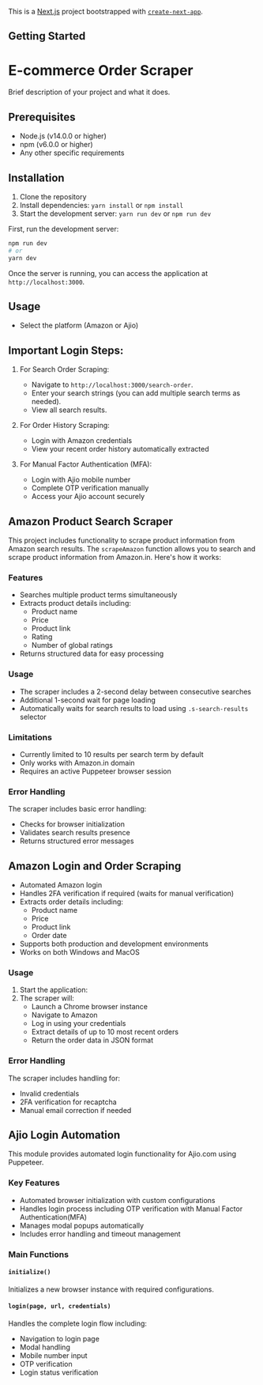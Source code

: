 This is a [Next.js](https://nextjs.org) project bootstrapped with [`create-next-app`](https://nextjs.org/docs/app/api-reference/cli/create-next-app).

## Getting Started

# E-commerce Order Scraper

Brief description of your project and what it does.

## Prerequisites

- Node.js (v14.0.0 or higher)
- npm (v6.0.0 or higher)
- Any other specific requirements

## Installation

1. Clone the repository
2. Install dependencies: `yarn install` or `npm install`
3. Start the development server: `yarn run dev` or `npm run dev`

First, run the development server:

```bash
npm run dev
# or
yarn dev
```
Once the server is running, you can access the application at `http://localhost:3000`.

## Usage
- Select the platform (Amazon or Ajio)

## Important Login Steps:
1. For Search Order Scraping:
   - Navigate to `http://localhost:3000/search-order`.
   - Enter your search strings (you can add multiple search terms as needed).
   - View all search results.

2. For Order History Scraping:
   - Login with Amazon credentials
   - View your recent order history automatically extracted

3. For Manual Factor Authentication (MFA):
   - Login with Ajio mobile number
   - Complete OTP verification manually
   - Access your Ajio account securely

## Amazon Product Search Scraper
This project includes functionality to scrape product information from Amazon search results.
The `scrapeAmazon` function allows you to search and scrape product information from Amazon.in. Here's how it works:

### Features

- Searches multiple product terms simultaneously
- Extracts product details including:
  - Product name
  - Price
  - Product link
  - Rating
  - Number of global ratings
- Returns structured data for easy processing

### Usage

- The scraper includes a 2-second delay between consecutive searches
- Additional 1-second wait for page loading
- Automatically waits for search results to load using `.s-search-results` selector

### Limitations

- Currently limited to 10 results per search term by default
- Only works with Amazon.in domain
- Requires an active Puppeteer browser session

### Error Handling

The scraper includes basic error handling:
- Checks for browser initialization
- Validates search results presence
- Returns structured error messages


## Amazon Login and Order Scraping
- Automated Amazon login
- Handles 2FA verification if required (waits for manual verification)
- Extracts order details including:
  - Product name
  - Price
  - Product link
  - Order date
- Supports both production and development environments
- Works on both Windows and MacOS

### Usage

1. Start the application:
2. The scraper will:
   - Launch a Chrome browser instance
   - Navigate to Amazon
   - Log in using your credentials
   - Extract details of up to 10 most recent orders
   - Return the order data in JSON format

### Error Handling

The scraper includes handling for:
- Invalid credentials
- 2FA verification for recaptcha
- Manual email correction if needed


## Ajio Login Automation

This module provides automated login functionality for Ajio.com using Puppeteer.

### Key Features

- Automated browser initialization with custom configurations
- Handles login process including OTP verification with Manual Factor Authentication(MFA)
- Manages modal popups automatically
- Includes error handling and timeout management

### Main Functions

#### `initialize()`
Initializes a new browser instance with required configurations.


#### `login(page, url, credentials)`
Handles the complete login flow including:
- Navigation to login page
- Modal handling
- Mobile number input
- OTP verification
- Login status verification
